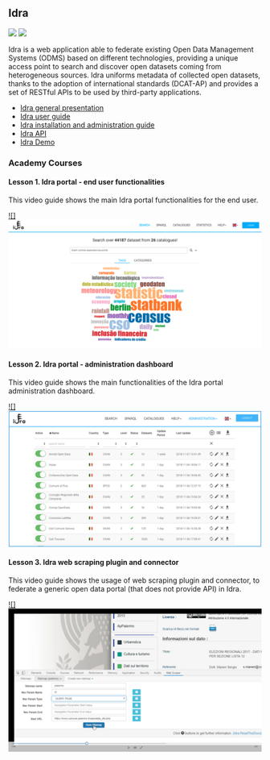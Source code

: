 <hr class="data-publication" style="display:none"/>
<h2>Idra</h2>

[![](https://nexus.lab.fiware.org/repository/raw/public/badges/chapters/data-publication.svg)](https://www.fiware.org/developers/catalogue/)
[![](https://img.shields.io/badge/tag-fiware-orange.svg?logo=stackoverflow)](http://stackoverflow.com/questions/tagged/fiware+idra+fiware-idra)

Idra is a web application able to federate existing Open Data Management Systems (ODMS) based on different technologies, providing a unique access point to search and discover open datasets coming from heterogeneous sources. Idra uniforms metadata of collected open datasets, thanks to the adoption of international standards (DCAT-AP) and provides a set of RESTful APIs to be used by third-party applications.

-   [Idra general presentation](https://github.com/OPSILab/Idra/raw/master/docs/presentations/Idra_presentation_ENG.pdf)
-   [Idra user guide](https://idra.readthedocs.io/en/latest/user/enduser/)
-   [Idra installation and administration guide](https://docs.ckan.org/en/latest/sysadmin-guide.html)
-   [Idra API](https://idraopendata.docs.apiary.io/)
-   [Idra Demo](https://idra.eng.it/)

<h3>Academy Courses</h3>

<h4>Lesson 1. Idra portal - end user functionalities</h4>
This video guide shows the main Idra portal functionalities for the end user.

[![]<img src="https://github.com/OPSILab/Idra/raw/master/docs/screenshots/homepage.png" width="640">](https://onedrive.live.com/embed?cid=F6FFB8A28077F737&resid=F6FFB8A28077F737%2113358&authkey=AO7rphVOtw7h5IE"Idra-user")


<h4>Lesson 2. Idra portal - administration dashboard</h4>
This video guide shows the main functionalities of the Idra portal administration dashboard. 

[![]<img src="https://github.com/OPSILab/Idra/raw/master/docs/screenshots/administrator.png" width="640">](https://onedrive.live.com/embed?cid=F6FFB8A28077F737&resid=F6FFB8A28077F737%2113357&authkey=AJ9ykXGuwT3Po9Q"Idra-admin")



<h4>Lesson 3. Idra web scraping plugin and connector</h4>
This video guide shows the usage of web scraping plugin and connector, to federate a generic open data portal (that does not provide API) in Idra.

[![]<img src="https://github.com/OPSILab/Idra/raw/master/docs/screenshots/scraping.png" width="640">](https://onedrive.live.com/embed?cid=F6FFB8A28077F737&resid=F6FFB8A28077F737%2113370&authkey=ALujfTjlixqI9vA"Idra-scraping")
